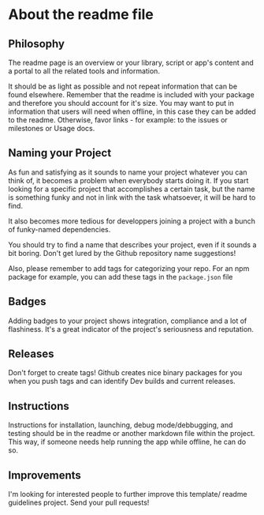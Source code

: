 # About the readme file

## Philosophy

The readme page is an overview or your library, script or app's content and a portal to all the related tools and information.

It should be as light as possible and not repeat information that can be found elsewhere. 
Remember that the readme is included with your package and therefore you should account for it's size. 
You may want to put in information that users will need when offline, in this case they can be added to the readme. Otherwise, favor links - for example: to the issues or milestones or Usage docs.

## Naming your Project

As fun and satisfying as it sounds to name your project whatever you can think of, it becomes a problem when everybody starts doing it. 
If you start looking for a specific project that accomplishes a certain task, but the name is something funky and not in link with the task whatsoever, it will be hard to find.

It also becomes more tedious for developpers joining a project with a bunch of funky-named dependencies. 

You should try to find a name that describes your project, even if it sounds a bit boring. Don't get lured by the Github repository name suggestions!

Also, please remember to add tags for categorizing your repo. For an npm package for example, you can add these tags in the `package.json` file

## Badges

Adding badges to your project shows integration, compliance and a lot of flashiness. It's a great indicator of the project's seriousness and reputation.

## Releases

Don't forget to create tags! Github creates nice binary packages for you when you push tags and can identify Dev builds and current releases.

## Instructions

Instructions for installation, launching, debug mode/debbugging, and testing should be in the readme or another markdown file within the project.
This way, if someone needs help running the app while offline, he can do so.

## Improvements

I'm looking for interested people to further improve this template/ readme guidelines project.
Send your pull requests!
